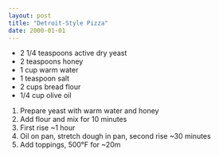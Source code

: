 ```yaml
---
layout: post
title: "Detroit-Style Pizza"
date: 2000-01-01
---
```


- 2 1/4 teaspoons active dry yeast
- 2 teaspoons honey
- 1 cup warm water
- 1 teaspoon salt
- 2 cups bread flour
- 1/4 cup olive oil

1. Prepare yeast with warm water and honey
2. Add flour and mix for 10 minutes
3. First rise ~1 hour
4. Oil on pan, stretch dough in pan, second rise ~30 minutes
5. Add toppings, 500°F for ~20m
